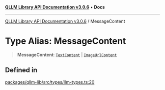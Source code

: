 [**QLLM Library API Documentation v3.0.6**](../README.md) • **Docs**

***

[QLLM Library API Documentation v3.0.6](../globals.md) / MessageContent

# Type Alias: MessageContent

> **MessageContent**: [`TextContent`](TextContent.md) \| [`ImageUrlContent`](ImageUrlContent.md)

## Defined in

[packages/qllm-lib/src/types/llm-types.ts:20](https://github.com/quantalogic/qllm/blob/b15a3aa4af263bce36ea091a0f29bf1255b95497/packages/qllm-lib/src/types/llm-types.ts#L20)
